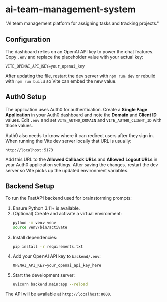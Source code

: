 # ai-team-management-system
"AI team management platform for assigning tasks and tracking projects."

## Configuration

The dashboard relies on an OpenAI API key to power the chat features. Copy
`.env` and replace the placeholder value with your actual key:

```
VITE_OPENAI_API_KEY=your_openai_key
```

After updating the file, restart the dev server with `npm run dev` or rebuild
with `npm run build` so Vite can embed the new value.

## Auth0 Setup

The application uses Auth0 for authentication. Create a **Single Page Application**
in your Auth0 dashboard and note the **Domain** and **Client ID** values. Edit
`.env` and set `VITE_AUTH0_DOMAIN` and `VITE_AUTH0_CLIENT_ID` with those values.

Auth0 also needs to know where it can redirect users after they sign in. When
running the Vite dev server locally that URL is usually:

```
http://localhost:5173
```

Add this URL to the **Allowed Callback URLs** and **Allowed Logout URLs** in
your Auth0 application settings. After saving the changes, restart the dev
server so Vite picks up the updated environment variables.
## Backend Setup

To run the FastAPI backend used for brainstorming prompts:

1. Ensure Python 3.11+ is available.
2. (Optional) Create and activate a virtual environment:
   ```bash
   python -m venv venv
   source venv/bin/activate
   ```
3. Install dependencies:
   ```bash
   pip install -r requirements.txt
   ```
4. Add your OpenAI API key to `backend/.env`:
   ```
   OPENAI_API_KEY=your_openai_api_key_here
   ```
5. Start the development server:
   ```bash
   uvicorn backend.main:app --reload
   ```

The API will be available at `http://localhost:8000`.
